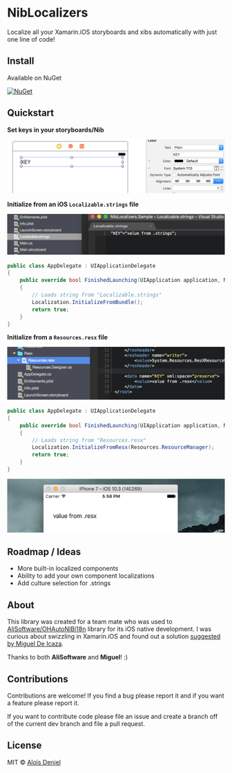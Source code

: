 # NibLocalizers

Localize all your Xamarin.iOS storyboards and xibs automatically with just one line of code!

## Install

Available on NuGet

[![NuGet](https://img.shields.io/nuget/v/NibLocalizers.svg?label=NuGet)](https://www.nuget.org/packages/NibLocalizers/)

## Quickstart

**Set keys in your storyboards/Nib**

![](Documentation/storyboard.png)

**Initialize from an iOS `Localizable.strings` file**

![](Documentation/strings.png)

```csharp
public class AppDelegate : UIApplicationDelegate
{
	public override bool FinishedLaunching(UIApplication application, NSDictionary launchOptions)
	{
		// Loads string from "Localizable.strings"
		Localization.InitializeFromBundle();
		return true;
	}
}
```

**Initialize from a `Resources.resx` file**

![](Documentation/resx.png)

```csharp
public class AppDelegate : UIApplicationDelegate
{
	public override bool FinishedLaunching(UIApplication application, NSDictionary launchOptions)
	{
		// Loads string from "Resources.resx"
		Localization.InitializeFromResx(Resources.ResourceManager);
		return true;
	}
}
```

![](Documentation/simulator.png)

## Roadmap / Ideas

* More built-in localized components
* Ability to add your own component localizations
* Add culture selection for .strings

## About

This library was created for a team mate who was used to [AliSoftware/OHAutoNIBi18n](https://github.com/AliSoftware/OHAutoNIBi18n) library for its iOS native development. I was curious about swizzling in Xamarin.iOS and found out a solution [suggested by Miguel De Icaza](https://stackoverflow.com/questions/14127453/how-to-port-method-getimplementation-and-method-setimplementation-to-monotou).

Thanks to both **AliSoftware** and **Miguel**! :)

## Contributions

Contributions are welcome! If you find a bug please report it and if you want a feature please report it.

If you want to contribute code please file an issue and create a branch off of the current dev branch and file a pull request.

## License

MIT © [Aloïs Deniel](http://aloisdeniel.github.io)
